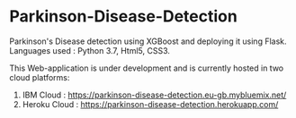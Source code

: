 # Parkinson-Disease-Detection
Parkinson's Disease detection using XGBoost and deploying it using Flask. Languages used : Python 3.7, Html5, CSS3.


This Web-application is under development and is currently hosted in two cloud platforms:

1. IBM Cloud : https://parkinson-disease-detection.eu-gb.mybluemix.net/
2. Heroku Cloud : https://parkinson-disease-detection.herokuapp.com/
